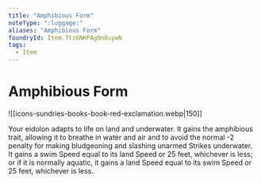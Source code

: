 ```yaml
---
title: "Amphibious Form"
noteType: ":luggage:"
aliases: "Amphibious Form"
foundryId: Item.7tz6NHPAgOn8uywN
tags:
  - Item
---
```


# Amphibious Form
![[icons-sundries-books-book-red-exclamation.webp|150]]

Your eidolon adapts to life on land and underwater. It gains the amphibious trait, allowing it to breathe in water and air and to avoid the normal -2 penalty for making bludgeoning and slashing unarmed Strikes underwater. It gains a swim Speed equal to its land Speed or 25 feet, whichever is less; or if it is normally aquatic, it gains a land Speed equal to its swim Speed or 25 feet, whichever is less.
